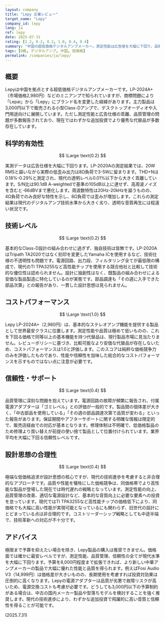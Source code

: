```yaml
---
layout: company
title: "Lepy 企業レビュー"
target_name: "Lepy"
company_id: lepy
lang: ja
ref: lepy
date: 2025-07-31
rating: [2.2, 0.2, 0.2, 1.0, 0.4, 0.4]
summary: "中国の超低価格デジタルアンプメーカー。測定性能は広告値を大幅に下回り、品質管理に深刻な問題を抱える。現代の同価格帯製品と比較して技術的優位性は皆無。"
tags: [D級, デジタルアンプ, 中国, 低価格]
permalink: /companies/ja/lepy/
---
```

## 概要

Lepyは中国を拠点とする超低価格デジタルアンプメーカーです。LP-2024A+（市場価格2,980円）などのミニアンプで知られていますが、商標問題により「Lepai」から「Lepy」にブランド名を変更した経緯があります。主力製品は3,000円以下で販売される小型Class-Dアンプで、デスクトップオーディオや入門用途向けに展開しています。ただし測定性能と広告仕様の乖離、品質管理の問題が多数報告されており、現在ではわずかな追加投資でより優秀な代替品が多数存在しています。

## 科学的有効性

$$ \Large \text{0.2} $$

実測データは広告仕様を大幅に下回ります。LP-2020Aの測定結果では、20W RMSと謳いながら実際の低歪み出力は8Ω負荷で3-5Wに留まります。THD+Nは0.18%-0.29%と測定され、現代の透明レベル0.01%以下から大きく乖離しています。S/N比は90.1dB A-weightedで基準の105dB以上に達せず、高周波ノイズを含むと-66dBVまで悪化します。周波数特性は20Hz-20kHzを謳うものの、4Ω負荷でのみ良好な特性を示し、8Ω負荷では歪みが増加します。これらの測定結果は現代のデジタルアンプ技術水準から大きく劣り、透明な音質再生には程遠い状況です。

## 技術レベル

$$ \Large \text{0.2} $$

基本的なClass-D設計の組み合わせに過ぎず、独自技術は皆無です。LP-2020AはTripath TA2020ではなく刻印を変更したYamaha ICを使用するなど、技術仕様の不透明性も問題です。電源回路、出力段、フィルタリング全てが最低限の構成で、現代のTI TPA3255など高性能チップを使用する競合他社と比較して技術的な優位性は認められません。設計に独創性はなく、既製品の組み合わせによる安価な製品製造に特化しているのが実態です。部品調達も「その週に入手できた部品次第」との報告があり、一貫した設計思想は見られません。

## コストパフォーマンス

$$ \Large \text{1.0} $$

Lepy LP-2024A+（2,980円）は、基本的なステレオアンプ機能を提供する製品として世界最安クラスに位置します。測定性能や品質は極めて低いものの、これを下回る価格で同等以上の基本機能を持つ代替品は、現行製品市場に見当たりません。レビューポリシーに基づき、比較可能なより安価な代替品が存在しないため、コストパフォーマンスは1.0と評価します。このスコアは純粋な価格競争力のみを評価したものであり、性能や信頼性を加味した総合的なコストパフォーマンスを示すものではない点に注意が必要です。

## 信頼性・サポート

$$ \Large \text{0.4} $$

品質管理に深刻な問題を抱えています。電源回路の故障が頻繁に報告され、付属電源アダプターは「ゴミレベル」との評価が一般的です。製品間の個体差が大きく、「中古部品を使用している」「その週の部品調達次第で品質が変わる」といった報告があります。保証期間やアフターサポートに関する明確な情報は限定的で、販売店経由での対応が基本となります。修理体制は不明確で、低価格製品のため修理より買い替えが前提の使い捨て製品として位置付けられています。業界平均を大幅に下回る信頼性レベルです。

## 設計思想の合理性

$$ \Large \text{0.4} $$

極端な低価格追求が設計思想の核心ですが、現代の技術進歩を考慮すると非合理的なアプローチです。品質や性能を犠牲にした価格競争は、同価格帯でより高性能な製品が登場した現在では時代遅れの戦略となっています。測定性能の向上、品質管理の改善、適切な電源設計など、基本的な音質向上に必要な要素への投資を怠っています。現代ではTI TPA3255など高性能チップの価格低下により、同価格でも大幅に高い性能が実現可能となっているにも関わらず、旧世代の設計にとどまっている点は非合理的です。コストリーダーシップ戦略としても中途半端で、技術革新への対応が不十分です。

## アドバイス

極限まで予算を抑えたい場合を除き、Lepy製品の購入は推奨できません。価格面では確かに最安レベルですが、測定性能、品質管理、信頼性の全てが現代水準を大幅に下回ります。予算を8,000円程度まで拡張できれば、より新しい中華アンプメーカーの製品で大幅に優れた性能と品質を得られます。例えばFosi Audio V3（14,999円）は価格差が大きいものの、長期使用を考慮すれば投資対効果は圧倒的に高くなります。Lepyの電源アダプターは品質が劣悪で故障リスクが高いため、電源交換コストも考慮が必要です。どうしても3,000円以下の予算制約がある場合は、中古の国内メーカー製品や型落ちモデルを検討することを強く推奨します。現代の技術進歩により、わずかな追加投資で飛躍的に高い音質と信頼性を得ることが可能です。

(2025.7.31)
